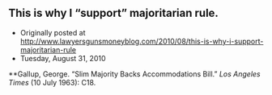 ## This is why I “support” majoritarian rule.

 * Originally posted at http://www.lawyersgunsmoneyblog.com/2010/08/this-is-why-i-support-majoritarian-rule
 * Tuesday, August 31, 2010

\*\*Gallup, George. “Slim Majority Backs Accommodations Bill.” _Los Angeles Times_ (10 July 1963): C18.